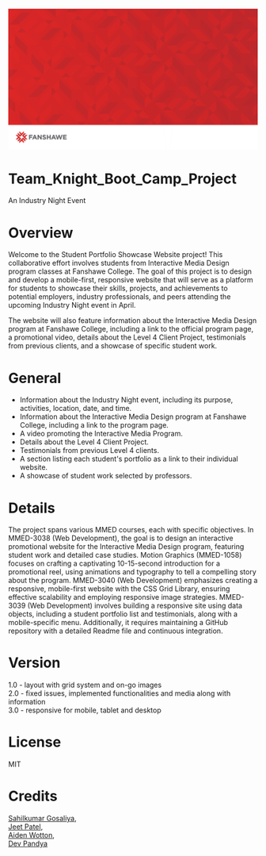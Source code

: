 ![BOOT CAMP](images/Thumbnail_for_video.png)

# Team_Knight_Boot_Camp_Project

An Industry Night Event

# Overview

Welcome to the Student Portfolio Showcase Website project! This collaborative effort involves students from Interactive Media Design program classes at Fanshawe College. The goal of this project is to design and develop a mobile-first, responsive website that will serve as a platform for students to showcase their skills, projects, and achievements to potential employers, industry professionals, and peers attending the upcoming Industry Night event in April.

The website will also feature information about the Interactive Media Design program at Fanshawe College, including a link to the official program page, a promotional video, details about the Level 4 Client Project, testimonials from previous clients, and a showcase of specific student work.

# General

- Information about the Industry Night event, including its purpose, activities, location, date, and time.
- Information about the Interactive Media Design program at Fanshawe College, including a link to the program page.
- A video promoting the Interactive Media Program.
- Details about the Level 4 Client Project.
- Testimonials from previous Level 4 clients.
- A section listing each student's portfolio as a link to their individual website.
- A showcase of student work selected by professors.

# Details

The project spans various MMED courses, each with specific objectives. In MMED-3038 (Web Development), the goal is to design an interactive promotional website for the Interactive Media Design program, featuring student work and detailed case studies. Motion Graphics (MMED-1058) focuses on crafting a captivating 10-15-second introduction for a promotional reel, using animations and typography to tell a compelling story about the program. MMED-3040 (Web Development) emphasizes creating a responsive, mobile-first website with the CSS Grid Library, ensuring effective scalability and employing responsive image strategies. MMED-3039 (Web Development) involves building a responsive site using data objects, including a student portfolio list and testimonials, along with a mobile-specific menu. Additionally, it requires maintaining a GitHub repository with a detailed Readme file and continuous integration.

# Version

1.0 - layout with grid system and on-go images <br>
2.0 - fixed issues, implemented functionalities and media along with information <br>
3.0 - responsive for mobile, tablet and desktop <br>

# License

MIT

# Credits

[Sahilkumar Gosaliya](https://github.com/Sahil11gosaliya), <br>
[Jeet Patel](https://github.com/pjeet1507), <br>
[Aiden Wotton](https://github.com/a-wotton), <br>
[Dev Pandya](https://github.com/Devveking08)
